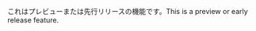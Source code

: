 <span data-ttu-id="ef691-101">これはプレビューまたは先行リリースの機能です。</span><span class="sxs-lookup"><span data-stu-id="ef691-101">This is a preview or early release feature.</span></span>